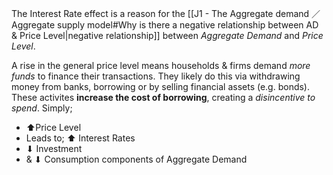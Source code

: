 The Interest Rate effect is a reason for the [[J1 - The Aggregate demand ／Aggregate supply model#Why is there a negative relationship between AD & Price Level|negative relationship]] between *Aggregate Demand* and *Price Level*.

A rise in the general price level means households & firms demand *more funds* to finance their transactions. They likely do this via withdrawing money from banks, borrowing or by selling financial assets (e.g. bonds). These activites **increase the cost of borrowing**, creating a *disincentive to spend*.
Simply;
- ⬆Price Level
- Leads to; ⬆ Interest Rates
- ⬇ Investment 
- & ⬇ Consumption components of Aggregate Demand